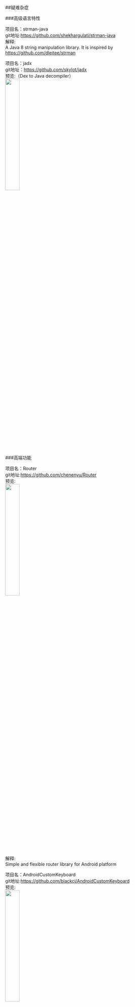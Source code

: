 ##疑难杂症<br>


###高级语言特性<br>







项目名：strman-java<br>
git地址:https://github.com/shekhargulati/strman-java<br>
解释:<br>
A Java 8 string manipulation library. It is inspired by https://github.com/dleitee/strman<br>

项目名：jadx<br>
git地址：https://github.com/skylot/jadx<br>
预览:（Dex to Java decompiler）<br>
<img src="https://camo.githubusercontent.com/bd3c0ea851c23c4535e43590a86c940a0786faa6/687474703a2f2f736b796c6f742e6769746875622e696f2f6a6164782f6a6164782d6775692e706e67" width="30%"/><br>







###高端功能<br>












项目名：Router<br>
git地址:https://github.com/chenenyu/Router<br>
预览:<br>
<img src="https://github.com/chenenyu/Router/raw/master/static/screenshot.gif" width="30%"/><br>
解释:<br>
Simple and flexible router library for Android platform<br>

项目名：AndroidCustomKeyboard<br>
git地址:https://github.com/blackcj/AndroidCustomKeyboard<br>
预览:<br>
<img src="https://github.com/blackcj/AndroidCustomKeyboard/raw/master/keyboard.gif" width="30%"/><br>
解释:<br>
Android custom keyboard with predictive text<br>

项目名：SlideBack<br>
git地址:https://github.com/oubowu/SlideBack<br>
预览:<br>
<img src="https://github.com/oubowu/SlideBack/raw/master/pic/demo.gif" width="30%"/><br>
解释:<br>
A library to close an activity with swipe gestures<br>


项目名：ParallaxSwipeBack<br>
git地址:https://github.com/bushijie/ParallaxSwipeBack<br>
预览:<br>
<img src="https://github.com/oubowu/SlideBack/raw/master/pic/demo.gif" width="30%"/><br>
解释:<br>
带视觉差的侧滑返回，类似于新版微信和lofter的侧滑返回效果。核心代码小于50行<br>







项目名：ReView<br>
git地址:https://github.com/maoruibin/ReView<br>
预览:<br>
<img src="https://github.com/maoruibin/ReView/raw/master/files/review.gif" width="30%"/><br>

项目名：ActivitySwitcher<br>
git地址:https://github.com/Hitomis/ActivitySwitcher<br>
预览:<br>
<img src="https://github.com/Hitomis/ActivitySwitcher/raw/master/preview/activity_swither.gif" width="30%"/><br>

项目名：NotificationBox<br>
git地址:https://github.com/gavinliu/NotificationBox<br>
预览:<br>
<img src="https://github.com/gavinliu/NotificationBox/raw/master/screenshots.png" width="30%"/><br>

项目名：SimpleCustomTabs<br>
git地址:https://github.com/eliseomartelli/SimpleCustomTabs<br>
预览:<br>
<img src="https://github.com/eliseomartelli/SimpleCustomTabs/raw/master/assets/Screenshot1.jpg" width="30%"/><br>

项目名：FingerprintAuthHelper<br>
git地址:https://github.com/pro100svitlo/FingerprintAuthHelper<br>
预览:<br>
<img src="https://github.com/pro100svitlo/FingerprintAuthHelper/raw/master/screenshots/sc_0.png" width="30%"/><br>

项目名：ActivityRouter<br>
git地址:https://github.com/joyrun/ActivityRouter<br>
解释:<br>
ActivityRouter路由框架：通过注解实现URL打开Activity https://joyrun.github.io/2016/08/01/ActivityRouter/<br>

项目名：IQKeyboardManager<br>
git地址:https://github.com/hackiftekhar/IQKeyboardManager<br>
预览:<br>
<img src="https://raw.githubusercontent.com/hackiftekhar/IQKeyboardManager/v3.3.0/Screenshot/IQKeyboardManager.gif" width="30%"/><br>
解释:<br>
Codeless drop-in universal library allows to prevent issues of keyboard sliding up and cover UITextField/UITextView. Neither need to write any code nor any setup required and much more.<br>

项目名：whorlwind<br>
git地址:https://github.com/square/whorlwind<br>
解释:<br>
使得指纹加密一件轻而易举的事<br>


项目名：LogcatViewer<br>
git地址：https://github.com/fatangare/LogcatViewer<br>
预览:<br>
<img src="https://github.com/fatangare/LogcatViewer/raw/master/Images/filter.png" width="30%"/><br>










###业务功能难点处理<br>










项目名：IntentManip<br>
git地址:https://github.com/KingsMentor/IntentManip<br>
预览:<br>
<img src="https://github.com/KingsMentor/IntentManip/raw/master/sample.gif" width="30%"/><br>

项目名：android-slidingactivity<br>
git地址:https://github.com/klinker41/android-slidingactivity<br>
解释:<br>
Android library which allows you to swipe down from an activity to close it.<br>
预览:<br>
<img src="https://github.com/klinker41/android-slidingactivity/raw/master/preview.gif" width="30%"/><br>

项目名：UpdateApp<br>
git地址：https://github.com/yaming116/UpdateApp<br>
预览:无<br>
解释：开箱即用的app更新，主要负责软件下载、软件安装等 Permission和Service默认添加在aar包里面的，如果使用gradle不需要 在意下面的配置了<br>


项目名：AutoInstaller<br>
git地址：https://github.com/a-voyager/AutoInstaller<br>
预览:<br>
<img src="https://github.com/a-voyager/AutoInstaller/raw/master/imgs/GIF.gif" width="30%"/><br><br>
解释：应用自动静默更新安装库<br>

项目名：JKeyboardPanelSwitch<br>
git地址：https://github.com/Jacksgong/JKeyboardPanelSwitch<br>
预览:<br>
<img src="https://raw.githubusercontent.com/Jacksgong/JKeybordPanelSwitch/master/art/adjust_resolved.gif" width="30%"/><br>

项目名：chinese-copywriting-guidelines<br>
git地址：https://github.com/sparanoid/chinese-copywriting-guidelines<br>
解释：<br>
Chinese Copywriting Guidelines / 中文文案排版指北 http://sparanoid.com/note/chinese-copywriting-guidelines/

项目名：AndroidDaemonService<br>
git地址：https://github.com/D-clock/AndroidDaemonService<br>
解释：<br>
合理优雅的进程保活方式<br>

项目名：MarsDaemon<br>
git地址：https://github.com/Marswin/MarsDaemon<br>
预览: 无<br>
描述：可以实现在Android上实现进程常驻<br>

项目名：Hodor<br>
git地址：https://github.com/Aufree/Hodor<br>
预览: <img src="https://camo.githubusercontent.com/53cb119b43f24dc8820abcae5dee087a25a4c870/687474703a2f2f7777322e73696e61696d672e636e2f6c617267652f373664633766316267773165796b397578747239326a32316a6b30656d6163652e6a7067" width="30%" /><br>
描述：Hodor 是一套可让你的应用快速支持本地化的解决方案, 允许你在应用内直接更改应用语言而无需退出应用, 类似微信.<br>

项目名：easydeviceinfo<br>
git地址：https://github.com/nisrulz/easydeviceinfo<br>
预览:（获取手机信息）<br>
<img src="https://github.com/nisrulz/easydeviceinfo/raw/master/img/github_banner.png" width="30%"/><br>

项目名：AndServer<br>
git地址：https://github.com/yanzhenjie/AndServer<br>
解释:Android端搭建简单的Http服务器的框架<br>

项目名：NewsTemplate<br>
git地址：https://github.com/JeasonWong/NewsTemplate<br>
预览:（新闻客户端必备功能）<br>
<img src="https://camo.githubusercontent.com/fde230ae89d2bef2067077dec05d782dfc65c233/687474703a2f2f69342e7069696d672e636f6d2f313037302f643261323336306663613963396566382e676966" width="30%"/><br>

项目名：ObservableScheduler<br>
git地址：https://github.com/jiang111/ObservableScheduler<br>
预览:<br>
<img src="https://raw.githubusercontent.com/jiang111/ObservableScheduler/master/art/art.gif" width="30%"/><br>
解释:<br>
进程跳转库<br>

项目名：Hermes<br>
git地址：https://github.com/Xiaofei-it/Hermes<br>
描述：<br>
简单易用的安卓进程间通信IPC框架<br>

项目名：AndroidProcess<br>
git地址:https://github.com/wenmingvs/AndroidProcess<br>
解释:<br>
判断App位于前台或者后台的6种方法<br>
预览:<br>
<img src="https://camo.githubusercontent.com/2705119469f3409a439def08f47de8a3c81169ce/687474703a2f2f7777322e73696e61696d672e636e2f6c617267652f36393163633135316777316630397a34677a33356d6732306263306830316b782e676966" width="30%"/><br>

项目名：SmsRadar<br>
git地址:https://github.com/tuenti/SmsRadar<br>
解释:<br>
Android library created to listen incoming and outgoing SMS's<br>

项目名：chinese-copywriting-guidelines<br>
git地址:https://github.com/sparanoid/chinese-copywriting-guidelines<br>
解释:<br>
Chinese Copywriting Guidelines / 中文文案排版指北<br>
















###发布/打包/统计/插件化<br>








项目名：gradle-packer-plugin<br>
git地址：https://github.com/mcxiaoke/gradle-packer-plugin<br>
解释:<br>
Android渠道打包工具<br>

项目名：Amigo<br>
git地址：https://github.com/eleme/Amigo<br>
预览:<br>
<img src="https://camo.githubusercontent.com/02267619b0a92e072b0c3ff4f76c3aa062bf522b/687474703a2f2f616d69676f74686562616e642e636f6d2f77702d636f6e74656e742f75706c6f6164732f323031352f30322f6c6f676f5f616d69676f2d79656c6c6f772e706e67" width="30%" /><br><br>

项目名：AndroidMultiChannelBuildTool<br>
git地址：https://github.com/GavinCT/AndroidMultiChannelBuildTool<br>
预览:<br>
<img src="https://github.com/googlesamples/android-UniversalMusicPlayer/raw/master/screenshots/phone.png" width="30%" /><br><br>

项目名：gradle_plugin_android_aspectjx<br>
git地址：https://github.com/HujiangTechnology/gradle_plugin_android_aspectjx<br>
预览:<br>
<img src="https://github.com/HujiangTechnology/gradle_plugin_android_aspectjx/raw/master/docs/aspectj_err_0.png" width="30%" /><br>


项目名：MultiChannelPackageTool<br>
git地址：https://github.com/seven456/MultiChannelPackageTool<br>
描述：Android Multi channel package tool （安卓多渠道打包工具）<br>

项目名：AndResGuard<br>
git地址：https://github.com/shwenzhang/AndResGuard<br>
描述：proguard resource for Android by wechat team<br>


项目名：RocooFix<br>
git地址：https://github.com/dodola/RocooFix<br>
预览:<br>
<img src="https://github.com/dodola/RocooFix/raw/master/images/device-2016-05-28-010835.png" width="30%"/><br>
描述：another hotfix framework<br>

项目名：dynamic-load-apk<br>
git地址：https://github.com/singwhatiwanna/dynamic-load-apk<br>
描述：Apk动态加载框架<br>

项目名：img-optimizer-gradle-plugin<br>
git地址：https://github.com/chenenyu/img-optimizer-gradle-plugin<br>
预览:（一款用于优化png图片的gradle插件，有效减少APK体积，支持极限压缩和无损压缩）<br>
<img src="https://github.com/chenenyu/img-optimizer-gradle-plugin/raw/master/arts/task.png" width="30%"/><br>


项目名：HotFix<br>
git地址：https://github.com/dodola/HotFix<br>
解释：<br>
安卓App热补丁动态修复框架<br>


项目名：Tinker_imitator<br>
git地址：https://github.com/zzz40500/Tinker_imitator<br>
解释:<br>
抢先体验Demo: 原理: 微信热更新方案<br>

项目名：AppUninstall<br>
git地址:https://github.com/venshine/AppUninstall<br>
解释:<br>
Android App监听自身卸载，反馈统计<br>

项目名：Android-Easy-MultiDex<br>
git地址:https://github.com/TangXiaoLv/Android-Easy-MultiDex<br>
解释:<br>
Android，multidex，splitdex，分包插件<br>
预览:<br>
<img src="https://github.com/TangXiaoLv/Android-Easy-MultiDex/raw/master/png/3.png" width="30%"/><br>

项目名：AndFix<br>
git地址：https://github.com/alibaba/AndFix<br>
解释:<br>
AndFix is a library that offer hot-fix for Android App.<br>









###Android 6.0授权问题<br>






项目名：permissive<br>
git地址：https://github.com/jksiezni/permissive<br>
解释:<br>
<img src="https://github.com/jksiezni/permissive/raw/gh-pages/images/screenshots/ask_in_context.png?raw=true" width="30%"/><br>

项目名：AndPermission<br>
git地址：https://github.com/yanzhenjie/AndPermission<br>
解释:<br>
Android Permission = AndPermission. Android运行时权限管理最佳实践<br>

项目名：easypermissions<br>
git地址：https://github.com/googlesamples/easypermissions<br>
解释:<br>
Simplify Android M system permissions<br>

项目名：FcPermissions<br>
git地址：https://github.com/lypeer/FcPermissions<br>
预览:<br>
<img src="https://camo.githubusercontent.com/39f0fa468a87dc61edf5f68a53dc24b037f6ccca/687474703a2f2f61632d636e797634376c612e636c6f7564646e2e636f6d2f643836636637353436623436616435632e676966" width="30%"/><br>

项目名：PermissionsDispatcher<br>
git地址：https://github.com/hotchemi/PermissionsDispatcher<br>
预览:<br>
<img src="https://raw.githubusercontent.com/hotchemi/PermissionsDispatcher/master/art/logo.png" width="30%"/><br>

项目名：Dexter<br>
git地址：https://github.com/Karumi/Dexter<br>
预览:<br>
<img src="https://github.com/Karumi/Dexter/raw/master/art/sample.gif" width="30%"/><br>

项目名：Nammu<br>
git地址：https://github.com/tajchert/Nammu<br>
预览:高版本授权处理<br>
<img src="https://github.com/tajchert/Nammu/raw/master/image/screenshot.png" width="30%"/><br>

项目名：easydeviceinfo<br>
git地址：https://github.com/nisrulz/easydeviceinfo<br>
描述：6.0授权处理<br>

项目名：RxPermissions<br>
git地址：https://github.com/tbruyelle/RxPermissions<br>
描述：Android runtime permissions powered by RxJava<br>

项目名：PermissionGen<br>
git地址：https://github.com/lovedise/PermissionGen<br>
解释：简单好用的授权封装<br>

项目名：PermissionUtils<br>
git地址：https://github.com/rebus007/PermissionUtils<br>
描述：<br>
Check marshmallow permission easily https://rebus007.github.io/PermissionUtils/<br>

项目名：PermissionHelper<br>
git地址：https://github.com/k0shk0sh/PermissionHelper<br>
解释:<br>
Android Library to help you with your runtime Permissions<br>
预览:<br>
<img src="https://camo.githubusercontent.com/acdedd12c3dcef45a80dc62f6632d50a0536468b/68747470733a2f2f7261772e6769746875622e636f6d2f6b3073686b3073682f5065726d697373696f6e48656c7065722f6d61737465722f6172742f6e65787573362e6a7067" width="30%"/><br>




###代码封装<br>





项目名：ThinkAndroid<br>
git地址：https://github.com/white-cat/ThinkAndroid<br>
描述：ThinkAndroid是一个免费的开源的、简易的、遵循Apache2开源协议发布的Android开发框架<br>

项目名：AndroidAgeraTutorial<br>
git地址：https://github.com/captain-miao/AndroidAgeraTutorial<br>
预览:<br>
<img src="https://github.com/google/agera/raw/master/doc/images/agera.png" width="30%"/><br>


项目名：SuperAdapter<br>
git地址：https://github.com/byteam/SuperAdapter<br>
预览:无<br>
解释：<br>
一个Adapter同时适用RecyclerView、ListView、GridView等<br>





